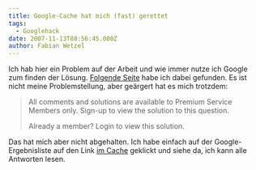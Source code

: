 ```yaml
---
title: Google-Cache hat mich (fast) gerettet
tags:
  - Googlehack
date: 2007-11-13T08:56:45.000Z
author: Fabian Wetzel
---
```


Ich hab hier ein Problem auf der Arbeit und wie immer nutze ich Google zum finden der Lösung. [Folgende Seite](http://www.experts-exchange.com/Programming/Languages/Java/Q_21292207.html) habe ich dabei gefunden. Es ist nicht meine Problemstellung, aber geärgert hat es mich trotzdem:
  > All comments and solutions are available to Premium Service Members only. Sign-up to view the solution to this question.
> 
> Already a member? Login to view this solution.  

Das hat mich aber nicht abgehalten. Ich habe einfach auf der Google-Ergebnisliste auf den Link [im Cache](http://209.85.129.104/search?q=cache:oSyMbMJ9-v8J:www.experts-exchange.com/Programming/Languages/Java/Q_21292207.html+hibernate+many-to-many+order-by&amp;hl=de&amp;ct=clnk&amp;cd=3&amp;gl=de) geklickt und siehe da, ich kann alle Antworten lesen.


